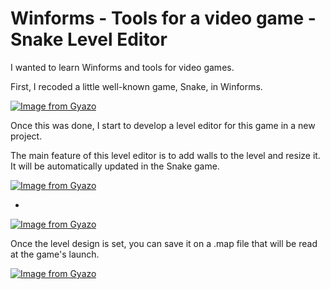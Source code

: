 Winforms - Tools for a video game - Snake Level Editor
======================================================

I wanted to learn Winforms and tools for video games.

First, I recoded a little well-known game, Snake, in Winforms.

[![Image from Gyazo](https://i.gyazo.com/9388024e0f469c6581e9522000766b87.gif)](https://gyazo.com/9388024e0f469c6581e9522000766b87)

Once this was done, I start to develop a level editor for this game in a new project.

The main feature of this level editor is to add walls to the level and resize it. It will be automatically updated in the Snake game.

[![Image from Gyazo](https://i.gyazo.com/a0a723a69faafb35f0beab49eb1341c5.gif)](https://gyazo.com/a0a723a69faafb35f0beab49eb1341c5)

-

[![Image from Gyazo](https://i.gyazo.com/51979fe4b1592de804bb72e5b75a3902.gif)](https://gyazo.com/51979fe4b1592de804bb72e5b75a3902)

Once the level design is set, you can save it on a .map file that will be read at the game's launch.

[![Image from Gyazo](https://i.gyazo.com/af7868700907181a0d31200eb6d21f2a.gif)](https://gyazo.com/af7868700907181a0d31200eb6d21f2a)


